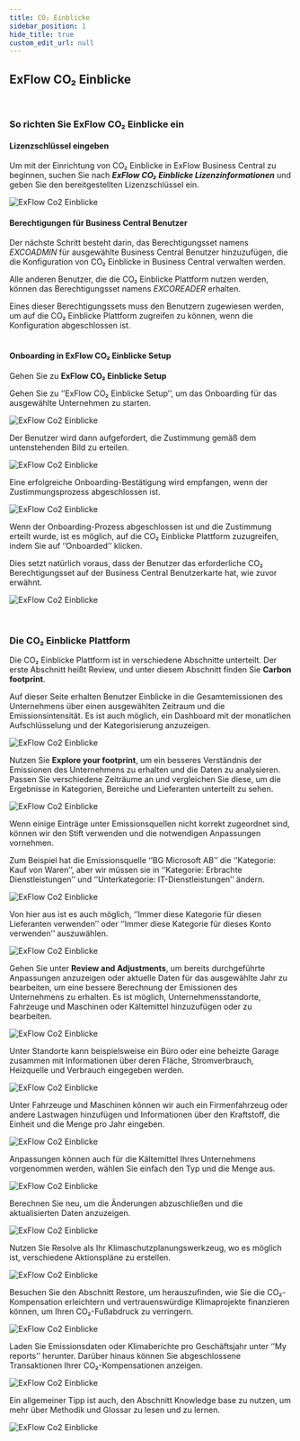 ```yaml
---
title: CO₂ Einblicke
sidebar_position: 1
hide_title: true
custom_edit_url: null
---
```


## ExFlow CO₂ Einblicke

<br/>

### So richten Sie ExFlow CO₂ Einblicke ein

#### Lizenzschlüssel eingeben

Um mit der Einrichtung von CO₂ Einblicke in ExFlow Business Central zu beginnen, suchen Sie nach ***ExFlow CO₂ Einblicke Lizenzinformationen*** und geben Sie den bereitgestellten Lizenzschlüssel ein.

![ExFlow Co2 Einblicke](../../images/co2-insight-license.png)<br/>

#### Berechtigungen für Business Central Benutzer
Der nächste Schritt besteht darin, das Berechtigungsset namens *EXCOADMIN* für ausgewählte Business Central Benutzer hinzuzufügen, die die Konfiguration von CO₂ Einblicke in Business Central verwalten werden.

Alle anderen Benutzer, die die CO₂ Einblicke Plattform nutzen werden, können das Berechtigungsset namens *EXCOREADER* erhalten.

Eines dieser Berechtigungssets muss den Benutzern zugewiesen werden, um auf die CO₂ Einblicke Plattform zugreifen zu können, wenn die Konfiguration abgeschlossen ist.<br/><br/>

#### Onboarding in ExFlow CO₂ Einblicke Setup
Gehen Sie zu **ExFlow CO₂ Einblicke Setup**

Gehen Sie zu ‘’ExFlow CO₂ Einblicke Setup’’, um das Onboarding für das ausgewählte Unternehmen zu starten.

![ExFlow Co2 Einblicke](../../images/co2-insight-017.png)<br/>

Der Benutzer wird dann aufgefordert, die Zustimmung gemäß dem untenstehenden Bild zu erteilen.

![ExFlow Co2 Einblicke](../../images/co2-insights-grant-consent.png) <br/>

Eine erfolgreiche Onboarding-Bestätigung wird empfangen, wenn der Zustimmungsprozess abgeschlossen ist.

![ExFlow Co2 Einblicke](../../images/co2-insight-019.png)<br/>

Wenn der Onboarding-Prozess abgeschlossen ist und die Zustimmung erteilt wurde, ist es möglich, auf die CO₂ Einblicke Plattform zuzugreifen, indem Sie auf ‘’Onboarded’’ klicken.

Dies setzt natürlich voraus, dass der Benutzer das erforderliche CO₂ Berechtigungsset auf der Business Central Benutzerkarte hat, wie zuvor erwähnt.

![ExFlow Co2 Einblicke](../../images/co2-insight-020.png)<br/>

<br/>

### Die CO₂ Einblicke Plattform

Die CO₂ Einblicke Plattform ist in verschiedene Abschnitte unterteilt. Der erste Abschnitt heißt Review, und unter diesem Abschnitt finden Sie **Carbon footprint**.

Auf dieser Seite erhalten Benutzer Einblicke in die Gesamtemissionen des Unternehmens über einen ausgewählten Zeitraum und die Emissionsintensität. Es ist auch möglich, ein Dashboard mit der monatlichen Aufschlüsselung und der Kategorisierung anzuzeigen.

![ExFlow Co2 Einblicke](../../images/co2-insight-021.png)<br/>

Nutzen Sie **Explore your footprint**, um ein besseres Verständnis der Emissionen des Unternehmens zu erhalten und die Daten zu analysieren. Passen Sie verschiedene Zeiträume an und vergleichen Sie diese, um die Ergebnisse in Kategorien, Bereiche und Lieferanten unterteilt zu sehen.

![ExFlow Co2 Einblicke](../../images/co2-insight-022.png)<br/>

Wenn einige Einträge unter Emissionsquellen nicht korrekt zugeordnet sind, können wir den Stift verwenden und die notwendigen Anpassungen vornehmen.

Zum Beispiel hat die Emissionsquelle ‘’BG Microsoft AB’’ die ‘’Kategorie: Kauf von Waren’’,
aber wir müssen sie in ‘’Kategorie: Erbrachte Dienstleistungen’’ und ‘’Unterkategorie: IT-Dienstleistungen’’ ändern.

![ExFlow Co2 Einblicke](../../images/co2-insight-023.png)<br/>

Von hier aus ist es auch möglich, ‘’Immer diese Kategorie für diesen Lieferanten verwenden’’ oder ‘’Immer diese Kategorie für dieses Konto verwenden’’ auszuwählen.

![ExFlow Co2 Einblicke](../../images/co2-insight-024.png)<br/>

Gehen Sie unter **Review and Adjustments**, um bereits durchgeführte Anpassungen anzuzeigen oder aktuelle Daten für das ausgewählte Jahr zu bearbeiten, um eine bessere Berechnung der Emissionen des Unternehmens zu erhalten. Es ist möglich, Unternehmensstandorte, Fahrzeuge und Maschinen oder Kältemittel hinzuzufügen oder zu bearbeiten.

![ExFlow Co2 Einblicke](../../images/co2-insight-025.png)<br/>

Unter Standorte kann beispielsweise ein Büro oder eine beheizte Garage zusammen mit Informationen über deren Fläche, Stromverbrauch, Heizquelle und Verbrauch eingegeben werden.

![ExFlow Co2 Einblicke](../../images/co2-insight-026.png)<br/>

Unter Fahrzeuge und Maschinen können wir auch ein Firmenfahrzeug oder andere Lastwagen hinzufügen und Informationen über den Kraftstoff, die Einheit und die Menge pro Jahr eingeben.

![ExFlow Co2 Einblicke](../../images/co2-insight-027.png)<br/>

Anpassungen können auch für die Kältemittel Ihres Unternehmens vorgenommen werden, wählen Sie einfach den Typ und die Menge aus.

![ExFlow Co2 Einblicke](../../images/co2-insight-028.png)<br/>

Berechnen Sie neu, um die Änderungen abzuschließen und die aktualisierten Daten anzuzeigen.

![ExFlow Co2 Einblicke](../../images/co2-insight-029.png)<br/>

Nutzen Sie Resolve als Ihr Klimaschutzplanungswerkzeug, wo es möglich ist, verschiedene Aktionspläne zu erstellen.

![ExFlow Co2 Einblicke](../../images/co2-insight-030.png)<br/>

Besuchen Sie den Abschnitt Restore, um herauszufinden, wie Sie die CO₂-Kompensation erleichtern und vertrauenswürdige Klimaprojekte finanzieren können, um Ihren CO₂-Fußabdruck zu verringern.

![ExFlow Co2 Einblicke](../../images/co2-insight-031.png)<br/>

Laden Sie Emissionsdaten oder Klimaberichte pro Geschäftsjahr unter ‘’My reports’’ herunter.
Darüber hinaus können Sie abgeschlossene Transaktionen Ihrer CO₂-Kompensationen anzeigen.

![ExFlow Co2 Einblicke](../../images/co2-insight-032.png)<br/>

Ein allgemeiner Tipp ist auch, den Abschnitt Knowledge base zu nutzen, um mehr über Methodik und Glossar zu lesen und zu lernen.

![ExFlow Co2 Einblicke](../../images/co2-insight-033.png)<br/>
